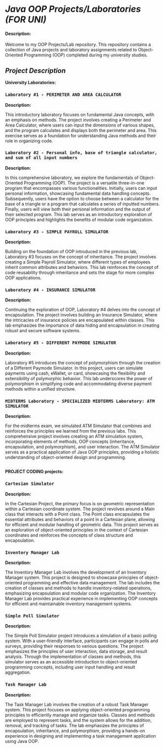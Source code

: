 # **_Java OOP Projects/Laboratories (FOR UNI)_**

#### Description:

Welcome to my OOP Projects/Lab repository. This repository contains a collection of Java projects and laboratory assignments related to Object-Oriented Programming (OOP) completed during my university studies.

## **_Project Description_**

**University Laboratories:**

### **`Laboratory #1 - PERIMETER AND AREA CALCULATOR`**

**Description:**

This introductory laboratory focuses on fundamental Java concepts, with an emphasis on methods. The project involves creating a Perimeter and Area Calculator, where users can input the dimensions of various shapes, and the program calculates and displays both the perimeter and area. This exercise serves as a foundation for understanding Java methods and their role in organizing code.

### **`Laboratory #2 - Personal info, base of triangle calculator, and sum of all input numbers`**

**Description:**

In this comprehensive laboratory, we explore the fundamentals of Object-Oriented Programming (OOP). The project is a versatile three-in-one program that encompasses various functionalities. Initially, users can input personal information, showcasing fundamental data handling concepts. Subsequently, users have the option to choose between a calculator for the base of a triangle or a program that calculates a series of inputted numbers. Finally, users will view both their personal information and the output of their selected program. This lab serves as an introductory exploration of OOP principles and highlights the benefits of modular code organization.

### **`Laboratory #3 - SIMPLE PAYROLL SIMULATOR`**

**Description:**

Building on the foundation of OOP introduced in the previous lab, Laboratory #3 focuses on the concept of inheritance. The project involves creating a Simple Payroll Simulator, where different types of employees inherit common attributes and behaviors. This lab reinforces the concept of code reusability through inheritance and sets the stage for more complex OOP applications.

### **`Laboratory #4 - INSURANCE SIMULATOR`**

**Description:**

Continuing the exploration of OOP, Laboratory #4 delves into the concept of encapsulation. The project involves building an Insurance Simulator, where the intricacies of insurance policies are encapsulated within classes. This lab emphasizes the importance of data hiding and encapsulation in creating robust and secure software systems.

### **`Laboratory #5 - DIFFERENT PAYMODE SIMULATOR`**

**Description:**

Laboratory #5 introduces the concept of polymorphism through the creation of a Different Paymode Simulator. In this project, users can simulate payments using cash, eWallet, or card, showcasing the flexibility and extensibility of polymorphic behavior. This lab underscores the power of polymorphism in simplifying code and accommodating diverse payment methods within a unified structure.

### **`MIDTERMS Laboratory - SPECIALIZED MIDTERMS Laboratory: ATM SIMULATOR`**

**Description:**

For the midterms exam, we simulated ATM Simulator that combines and reinforces the principles we learned from the previous labs. This comprehensive project involves creating an ATM simulation system, incorporating elements of methods, OOP concepts (inheritance, encapsulation, and polymorphism), and user interaction. The ATM Simulator serves as a practical application of Java OOP principles, providing a holistic understanding of object-oriented design and programming.

##

**PROJECT CODING projects:**

### **`Cartesian Simulator`**

**Description:**

In the Cartesian Project, the primary focus is on geometric representation within a Cartesian coordinate system. The project revolves around a Main class that interacts with a Point class. The Point class encapsulates the essential attributes and behaviors of a point in a Cartesian plane, allowing for efficient and modular handling of geometric data. This project serves as an exploration of object-oriented principles in the context of Cartesian coordinates and reinforces the concepts of class structure and encapsulation.

### **`Inventory Manager Lab`**

**Description:**

The Inventory Manager Lab involves the development of an Inventory Manager system. This project is designed to showcase principles of object-oriented programming and effective data management. The lab includes the creation of classes and methods to handle inventory-related operations, emphasizing encapsulation and modular code organization. The Inventory Manager Lab provides practical experience in implementing OOP concepts for efficient and maintainable inventory management systems.

### **`Simple Poll Simulator`**

**Description:**

The Simple Poll Simulator project introduces a simulation of a basic polling system. With a user-friendly interface, participants can engage in polls and surveys, providing their responses to various questions. The project emphasizes the principles of user interaction, data storage, and result analysis. Through the implementation of classes and methods, this simulator serves as an accessible introduction to object-oriented programming concepts, including user input handling and result aggregation.

### **`Task Manager Lab`**

**Description:**

The Task Manager Lab involves the creation of a robust Task Manager system. This project focuses on applying object-oriented programming principles to efficiently manage and organize tasks. Classes and methods are employed to represent tasks, and the system allows for the addition, removal, and tracking of tasks. The lab emphasizes the principles of encapsulation, inheritance, and polymorphism, providing a hands-on experience in designing and implementing a task management application using Java OOP.

##
